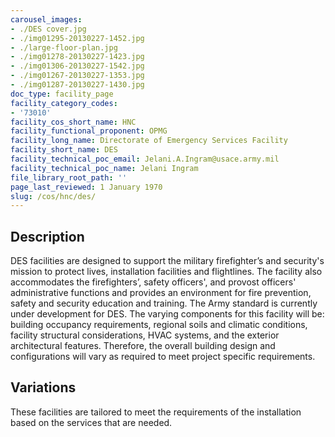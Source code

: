 ```yaml
---
carousel_images:
- ./DES cover.jpg
- ./img01295-20130227-1452.jpg
- ./large-floor-plan.jpg
- ./img01278-20130227-1423.jpg
- ./img01306-20130227-1542.jpg
- ./img01267-20130227-1353.jpg
- ./img01287-20130227-1430.jpg
doc_type: facility_page
facility_category_codes:
- '73010'
facility_cos_short_name: HNC
facility_functional_proponent: OPMG
facility_long_name: Directorate of Emergency Services Facility
facility_short_name: DES
facility_technical_poc_email: Jelani.A.Ingram@usace.army.mil
facility_technical_poc_name: Jelani Ingram
file_library_root_path: ''
page_last_reviewed: 1 January 1970
slug: /cos/hnc/des/
---
```




## Description

DES facilities are designed to support the military firefighter’s and security's mission to protect lives, installation facilities and flightlines. The facility also accommodates the firefighters’, safety officers', and provost officers' administrative functions and provides an environment for fire prevention, safety and security education and training. The Army standard is currently under development for DES.
The varying components for this facility will be: building occupancy requirements, regional soils and climatic conditions, facility structural considerations, HVAC systems, and the exterior architectural features. Therefore, the overall building design and configurations will vary as required to meet project specific requirements.

## Variations

These facilities are tailored to meet the requirements of the installation based on the services that are needed.